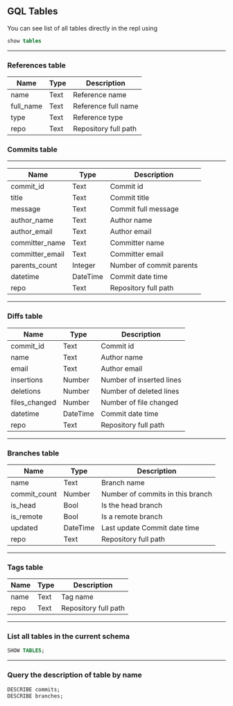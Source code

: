 ## GQL Tables

You can see list of all tables directly in the repl using

```sql
show tables

```

---

### References table

| Name      | Type | Description          |
| --------- | ---- | -------------------- |
| name      | Text | Reference name       |
| full_name | Text | Reference full name  |
| type      | Text | Reference type       |
| repo      | Text | Repository full path |

### Commits table

---

| Name            | Type     | Description              |
| --------------- | -------- | ------------------------ |
| commit_id       | Text     | Commit id                |
| title           | Text     | Commit title             |
| message         | Text     | Commit full message      |
| author_name     | Text     | Author name              |
| author_email    | Text     | Author email             |
| committer_name  | Text     | Committer name           |
| committer_email | Text     | Committer email          |
| parents_count   | Integer  | Number of commit parents |
| datetime        | DateTime | Commit date time         |
| repo            | Text     | Repository full path     |

---

### Diffs table

| Name          | Type     | Description              |
| ------------- | -------- | ------------------------ |
| commit_id     | Text     | Commit id                |
| name          | Text     | Author name              |
| email         | Text     | Author email             |
| insertions    | Number   | Number of inserted lines |
| deletions     | Number   | Number of deleted lines  |
| files_changed | Number   | Number of file changed   |
| datetime      | DateTime | Commit date time         |
| repo          | Text     | Repository full path     |

---

### Branches table

| Name         | Type     | Description                      |
| ------------ | -------- | -------------------------------- |
| name         | Text     | Branch name                      |
| commit_count | Number   | Number of commits in this branch |
| is_head      | Bool     | Is the head branch               |
| is_remote    | Bool     | Is a remote branch               |
| updated      | DateTime | Last update Commit date time     |
| repo         | Text     | Repository full path             |

---

### Tags table

| Name | Type | Description          |
| ---- | ---- | -------------------- |
| name | Text | Tag name             |
| repo | Text | Repository full path |

---

### List all tables in the current schema

```sql
SHOW TABLES;
```

---

### Query the description of table by name

```sql
DESCRIBE commits;
DESCRIBE branches;
```
